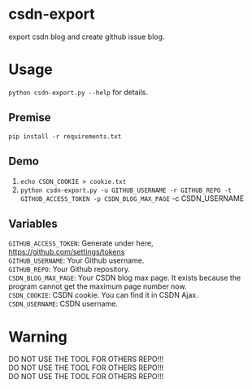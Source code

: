 # csdn-export
export csdn blog and create github issue blog.

# Usage
`python csdn-export.py --help` for details.

## Premise
```
pip install -r requirements.txt
```

## Demo
1. `echo CSDN_COOKIE > cookie.txt`  
2. `python csdn-export.py -u GITHUB_USERNAME -r GITHUB_REPO -t GITHUB_ACCESS_TOKEN -p CSDN_BLOG_MAX_PAGE` -c CSDN_USERNAME

## Variables
`GITHUB_ACCESS_TOKEN`: Generate under here, https://github.com/settings/tokens  
`GITHUB_USERNAME`: Your Github username.  
`GITHUB_REPO`: Your Github repository.  
`CSDN_BLOG_MAX_PAGE`: Your CSDN blog max page. It exists because the program cannot get the maximum page number now.   
`CSDN_COOKIE`: CSDN cookie. You can find it in CSDN Ajax.  
`CSDN_USERNAME`: CSDN username.  


# Warning
DO NOT USE THE TOOL FOR OTHERS REPO!!!  
DO NOT USE THE TOOL FOR OTHERS REPO!!!  
DO NOT USE THE TOOL FOR OTHERS REPO!!!  
